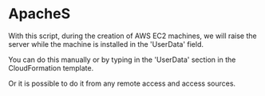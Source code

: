 # ApacheS

With this script, during the creation of AWS EC2 machines, we will raise the server while the machine is installed in the 'UserData' field.

You can do this manually or by typing in the 'UserData' section in the CloudFormation template.

Or it is possible to do it from any remote access and access sources.
